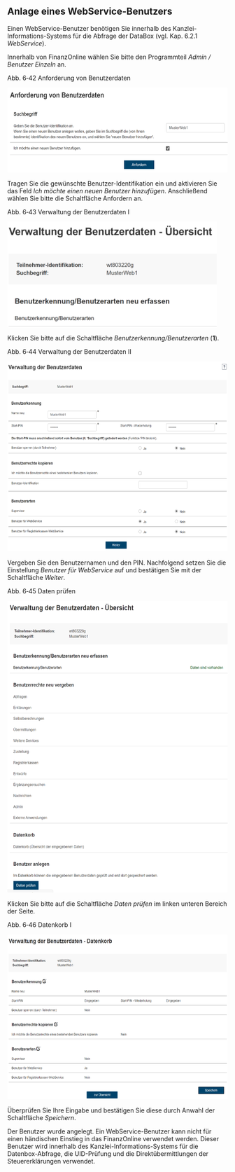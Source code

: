 ## Anlage eines WebService-Benutzers

Einen WebService-Benutzer benötigen Sie innerhalb des
Kanzlei-Informations-Systems für die Abfrage der DataBox (vgl. Kap.
6.2.1 *WebService*).

Innerhalb von FinanzOnline wählen Sie bitte den Programmteil *Admin /
Benutzer Einzeln* an.

Abb. 6‑42 Anforderung von Benutzerdaten

<img src="img/image164.png"
style="width:6.11667in;height:2.00833in" />

Tragen Sie die gewünschte Benutzer-Identifikation ein und aktivieren Sie
das Feld *Ich möchte einen neuen Benutzer hinzufügen*. Anschließend
wählen Sie bitte die Schaltfläche Anfordern an.

Abb. 6‑43 Verwaltung der Benutzerdaten I

<img src="img/image165.png"
style="width:4.99167in;height:2.5in" />

Klicken Sie bitte auf die Schaltfläche *Benutzerkennung/Benutzerarten*
(**1**).

Abb. 6‑44 Verwaltung der Benutzerdaten II

<img src="img/image166.png"
style="width:6.125in;height:4.525in" />

Vergeben Sie den Benutzernamen und den PIN. Nachfolgend setzen Sie die
Einstellung *Benutzer für WebService* auf und bestätigen Sie mit der
Schaltfläche *Weiter*.

Abb. 6‑45 Daten prüfen

<img src="img/image167.png"
style="width:5.96667in;height:6.94167in" />

Klicken Sie bitte auf die Schaltfläche *Daten prüfen* im linken unteren
Bereich der Seite.

Abb. 6‑46 Datenkorb I

<img src="img/image168.png"
style="width:6.125in;height:3.91667in" />

Überprüfen Sie Ihre Eingabe und bestätigen Sie diese durch Anwahl der
Schaltfläche *Speichern*.

Der Benutzer wurde angelegt. Ein WebService-Benutzer kann nicht für
einen händischen Einstieg in das FinanzOnline verwendet werden. Dieser
Benutzer wird innerhalb des Kanzlei-Informations-Systems für die
Datenbox-Abfrage, die UID-Prüfung und die Direkt­übermittlungen der
Steuererklärungen verwendet.